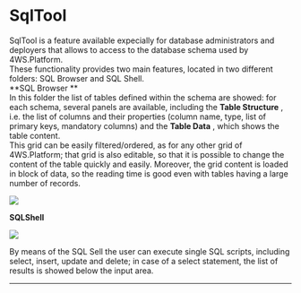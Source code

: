 # SqlTool

SqlTool is a feature available expecially for database administrators and deployers that allows to access to the database schema used by 4WS.Platform.  
These functionality provides two main features, located in two different folders: SQL Browser and SQL Shell.  
 **SQL Browser **   
In this folder the list of tables defined within the schema are showed: for each schema, several panels are available, including the  **Table Structure** , i.e. the list of columns and their properties \(column name, type, list of primary keys, mandatory columns\) and the  **Table Data** , which shows the table content.  
This grid can be easily filtered/ordered, as for any other grid of 4WS.Platform; that grid is also editable, so that it is possible to change the content of the table quickly and easily. Moreover, the grid content is loaded in block of data, so the reading time is good even with tables having a large number of records.

![](http://4wsplatform.org/wp-content/uploads/2015/12/sqlTool-1024x515.jpg)

**SQLShell**

![](http://4wsplatform.org/wp-content/uploads/2015/12/sqlToolQuery-1024x519.jpg)

By means of the SQL Sell the user can execute single SQL scripts, including select, insert, update and delete; in case of a select statement, the list of results is showed below the input area.

---



